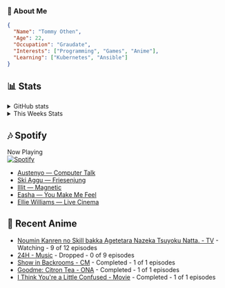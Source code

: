 ### 👋 About Me
```json
{
  "Name": "Tommy Othen",
  "Age": 22,
  "Occupation": "Graudate",
  "Interests": ["Programming", "Games", "Anime"],
  "Learning": ["Kubernetes", "Ansible"]
}
```

## 📊 Stats
<details>
  <summary>GitHub stats</summary>
  <a href="https://github.com/anuraghazra/github-readme-stats">
    <img src="https://github-readme-stats.vercel.app/api?username=tommyothen&show_icons=true&count_private=true&hide=prs,issues">
  </a>
</details>

<details>
  <summary>This Weeks Stats</summary>
  <a href="https://github.com/anuraghazra/github-readme-stats">
    <img src="https://github-readme-stats.vercel.app/api/wakatime?username=tommyothen&cache_seconds=1800&custom_title=Top%20Languages">
  </a>
</details>

## 🎶 Spotify
Now Playing\
[![Spotify](https://novatorem-dasushiasian.vercel.app/api/spotify)](https://open.spotify.com/user/g90805640970)
<!-- LASTFM:START -->
* [Austenyo — Computer Talk](https://www.last.fm/music/Austenyo/_/Computer+Talk)
* [Ski Aggu — Friesenjung](https://www.last.fm/music/Ski+Aggu/_/Friesenjung)
* [Illit — Magnetic](https://www.last.fm/music/Illit/_/Magnetic)
* [Easha — You Make Me Feel](https://www.last.fm/music/Easha/_/You+Make+Me+Feel)
* [Ellie Williams — Live Cinema](https://www.last.fm/music/Ellie+Williams/_/Live+Cinema)<!-- LASTFM:END -->

## 🗻 Recent Anime
<!-- ANIME-LIST:START -->
* [Noumin Kanren no Skill bakka Agetetara Nazeka Tsuyoku Natta. - TV](https://myanimelist.net/anime/51128/Noumin_Kanren_no_Skill_bakka_Agetetara_Nazeka_Tsuyoku_Natta) - Watching - 9 of 12 episodes
* [24H - Music](https://myanimelist.net/anime/15527/24H) - Dropped - 0 of 9 episodes
* [Show in Backrooms - CM](https://myanimelist.net/anime/55356/Show_in_Backrooms) - Completed - 1 of 1 episodes
* [Goodme: Citron Tea - ONA](https://myanimelist.net/anime/54545/Goodme__Citron_Tea) - Completed - 1 of 1 episodes
* [I Think You&#39;re a Little Confused - Movie](https://myanimelist.net/anime/44776/I_Think_Youre_a_Little_Confused) - Completed - 1 of 1 episodes<!-- ANIME-LIST:END -->

